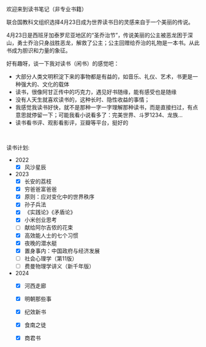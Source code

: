 欢迎来到读书笔记（非专业书籍）

联合国教科文组织选择4月23日成为世界读书日的灵感来自于一个美丽的传说。

4月23日是西班牙加泰罗尼亚地区的“圣乔治节”，传说美丽的公主被恶龙困于深山，勇士乔治只身战胜恶龙，解救了公主；公主回赠给乔治的礼物是一本书。从此书成为胆识和力量的象征。

好有趣呀，谈一下我对读书（闲书）的感觉吧：

- 大部分人类文明积淀下来的事物都是有益的，如音乐、礼仪、艺术，书更是一种强大的、文化的载体
- 读书，很像阿甘正传中的巧克力，遇见好书随缘，能有感受也是随缘
- 没有人天生就喜欢读书的，这种长时、隐性收益的事情；
- 我感觉我读书好快，就不是那种一字一字理解那种读书，而是直接扫过，有点意思就停留一下；可能我看小说看多了：完美世界、斗罗1234、龙族...
- 读书看书评、观影看影评，豆瓣等平台，挺好的

<br>

读书计划:
- 2022
  - [x] 风沙星辰
- 2023
  - [x] 长安的荔枝
  - [x] 穷爸爸富爸爸
  - [x] 原则：应对变化中的世界秩序
  - [x] 孙子兵法
  - [x] 《实践论》《矛盾论》
  - [x] 小米创业思考
  - [ ] 献给阿尔吉侬的花束
  - [x] 高效能人士的七个习惯
  - [x] 夜晚的潜水艇
  - [x] 置身事内：中国政府与经济发展
  - [ ] 社会心理学（第11版）
  - [ ] 费曼物理学讲义（新千年版）
- 2024
  - [x] 河西走廊
  - [x] 明朝那些事
  - [x] 纪效新书
  - [x] 食南之徒
  - [x] 商君书


